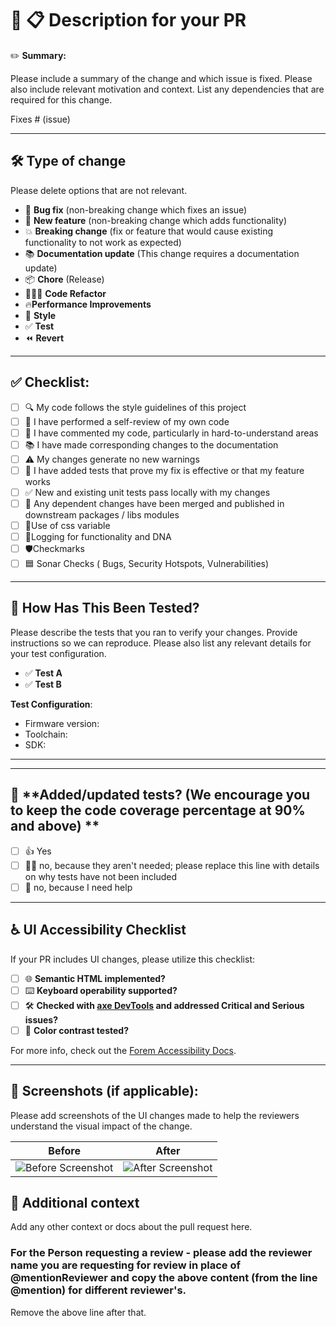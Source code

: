 # 🚀 📋 **Description for your PR**

✏️ **Summary:**

Please include a summary of the change and which issue is fixed. Please also include relevant motivation and context. List any dependencies that are required for this change.

Fixes # (issue)

---

## 🛠️ **Type of change**

Please delete options that are not relevant.

- 🐛 **Bug fix** (non-breaking change which fixes an issue)
- 🍕 **New feature** (non-breaking change which adds functionality)
- 💥 **Breaking change** (fix or feature that would cause existing functionality to not work as expected)
- 📚 **Documentation update** (This change requires a documentation update)
- 📦 **Chore** (Release)
- 🧑🏻‍💻 **Code Refactor**
- 🔥**Performance Improvements**
- 🎨 **Style**
- ✅ **Test**
- ⏪ **Revert**

---

## ✅ **Checklist:**

- [ ] 🔍 My code follows the style guidelines of this project
- [ ] 🚀 I have performed a self-review of my own code
- [ ] 📝 I have commented my code, particularly in hard-to-understand areas
- [ ] 📚 I have made corresponding changes to the documentation
- [ ] ⚠️ My changes generate no new warnings
- [ ] 🔨 I have added tests that prove my fix is effective or that my feature works
- [ ] ✅ New and existing unit tests pass locally with my changes
- [ ] 🔄 Any dependent changes have been merged and published in downstream packages / libs modules
- [ ] 📝Use of css variable
- [ ] 🧬Logging for functionality and DNA
- [ ] 🛡️Checkmarks
- [ ] 🟦 Sonar Checks ( Bugs, Security Hotspots, Vulnerabilities)

---

## 🧪 **How Has This Been Tested?**

Please describe the tests that you ran to verify your changes. Provide instructions so we can reproduce. Please also list any relevant details for your test configuration.

- ✅ **Test A**
- ✅ **Test B**

**Test Configuration**:
* Firmware version:
* Toolchain:
* SDK:

---
---

## 🧪 **Added/updated tests? (We encourage you to keep the code coverage percentage at 90% and above) **
- [ ] 👍 Yes
- [ ] 🙅‍♂️ no, because they aren't needed; please replace this line with details on why tests have not been included
- [ ] 🙋 no, because I need help

---

## ♿ **UI Accessibility Checklist**

If your PR includes UI changes, please utilize this checklist:

- [ ] 🌐 **Semantic HTML implemented?**
- [ ] ⌨️ **Keyboard operability supported?**
- [ ] 🛠 **Checked with [axe DevTools](https://www.deque.com/axe/devtools/) and addressed Critical and Serious issues?**
- [ ] 🎨 **Color contrast tested?**

For more info, check out the [Forem Accessibility Docs](https://docs.forem.com/).

---

## 📸 **Screenshots (if applicable):**

Please add screenshots of the UI changes made to help the reviewers understand the visual impact of the change.

| Before | After |
|--------|-------|
| ![Before Screenshot](URL_TO_BEFORE_SCREENSHOT) | ![After Screenshot](URL_TO_AFTER_SCREENSHOT) |


## 📝 **Additional context**

Add any other context or docs about the pull request here.

### For the Person requesting a review - please add the reviewer name you are requesting for review in place of @mentionReviewer and copy the above content (from the line @mention) for different reviewer's.
Remove the above line after that.
